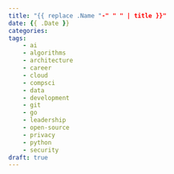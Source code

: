 ```yaml
---
title: "{{ replace .Name "-" " " | title }}"
date: {{ .Date }}
categories:
tags:
    - ai
    - algorithms
    - architecture
    - career
    - cloud
    - compsci
    - data
    - development
    - git
    - go
    - leadership
    - open-source
    - privacy
    - python
    - security
draft: true
---
```

